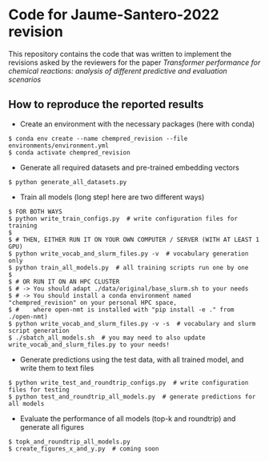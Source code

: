 
Code for Jaume-Santero-2022 revision
======================
This repository contains the code that was written to implement the revisions asked by the reviewers for the paper *Transformer performance for chemical reactions: analysis of different predictive and evaluation scenarios*

How to reproduce the reported results
-------------------------------------
* Create an environment with the necessary packages (here with conda)
```
$ conda env create --name chempred_revision --file environments/environment.yml
$ conda activate chempred_revision
```

* Generate all required datasets and pre-trained embedding vectors
```
$ python generate_all_datasets.py
```

* Train all models (long step! here are two different ways)
```
$ FOR BOTH WAYS
$ python write_train_configs.py  # write configuration files for training
$
$ # THEN, EITHER RUN IT ON YOUR OWN COMPUTER / SERVER (WITH AT LEAST 1 GPU)
$ python write_vocab_and_slurm_files.py -v  # vocabulary generation only
$ python train_all_models.py  # all training scripts run one by one
$
$ # OR RUN IT ON AN HPC CLUSTER
$ # -> You should adapt ./data/original/base_slurm.sh to your needs
$ # -> You should install a conda environment named "chempred_revision" on your personal HPC space,
$ #    where open-nmt is installed with "pip install -e ." from ./open-nmt)
$ python write_vocab_and_slurm_files.py -v -s  # vocabulary and slurm script generation
$ ./sbatch_all_models.sh  # you may need to also update write_vocab_and_slurm_files.py to your needs!
```

* Generate predictions using the test data, with all trained model, and write them to text files
```
$ python write_test_and_roundtrip_configs.py  # write configuration files for testing
$ python test_and_roundtrip_all_models.py  # generate predictions for all models
```

* Evaluate the performance of all models (top-k and roundtrip) and generate all figures
```
$ topk_and_roundtrip_all_models.py
$ create_figures_x_and_y.py  # coming soon
```
